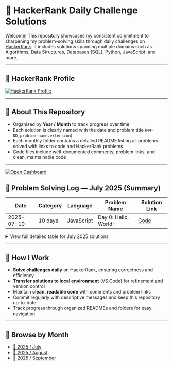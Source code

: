 # 🧠 HackerRank Daily Challenge Solutions

Welcome! This repository showcases my consistent commitment to sharpening my problem-solving skills through daily challenges on [HackerRank](https://www.hackerrank.com/profile/silviuumiron). It includes solutions spanning multiple domains such as Algorithms, Data Structures, Databases (SQL), Python, JavaScript, and more.

---

## 🔗 HackerRank Profile

[![HackerRank Profile](https://img.shields.io/badge/🏆-HackerRank%20Profile-2bbc8a?style=for-the-badge&logo=hackerrank&logoColor=white)](https://www.hackerrank.com/profile/silviuumiron)

---

## 🚀 About This Repository

- Organized by **Year / Month** to track progress over time
- Each solution is clearly named with the date and problem title (`MM-DD_problem-name.extension`)
- Each monthly folder contains a detailed README listing all problems solved with links to code and HackerRank problems
- Code files include well-documented comments, problem links, and clean, maintainable code

---
[![Open Dashboard](https://img.shields.io/badge/🚪-Open%20Dashboard-brightgreen?style=for-the-badge&logo=github&logoColor=white)](index.html)

## 📅 Problem Solving Log — July 2025 (Summary)

| Date       | Category | Language   | Problem Name         | Solution Link                                                                            |
| ---------- | -------- | ---------- | -------------------- | ---------------------------------------------------------------------------------------- |
| 2025-07-10 | 10 days  | JavaScript | Day 0: Hello, World! | [Code](https://www.hackerrank.com/challenges/js10-hello-world/problem?isFullScreen=true) |

<details>
  <summary>View full detailed table for July 2025 solutions</summary>

| Date       | Category        | Language   | Problem Name         | HackerRank Link                                                             | Solution Link                                   |
| ---------- | --------------- | ---------- | -------------------- | --------------------------------------------------------------------------- | ----------------------------------------------- |
| 2025-07-10 | 10 days         | JavaScript | Day 0: Hello, World! | [code](https://www.hackerrank.com/challenges/10-days-of-javascript/problem) | [Code](./July_2025/07-10_hello_world.js)        |
| 2025-07-08 | Databases (SQL) | SQL        | Select All           | [Problem](https://www.hackerrank.com/challenges/select-all/problem)         | [Code](./July_2025/07-08_select_all.sql)        |
| 2025-07-07 | Data Structures | JavaScript | Array Manipulation   | [Problem](https://www.hackerrank.com/challenges/array-manipulation/problem) | [Code](./July_2025/07-07_array_manipulation.js) |

<!-- Add more rows here as you solve more problems -->

</details>

---

## 💼 How I Work

- **Solve challenges daily** on HackerRank, ensuring correctness and efficiency
- **Transfer solutions to local environment** (VS Code) for refinement and version control
- Maintain **clean, readable code** with comments and problem links
- Commit regularly with descriptive messages and keep this repository up-to-date
- Track progress through organized READMEs and folders for easy navigation

---

## 📁 Browse by Month

- [📂 2025 / July](./July_2025/)
- [📂 2025 / August](./2025/08_August/)
- [📂 2025 / September](./2025/09_September/)
